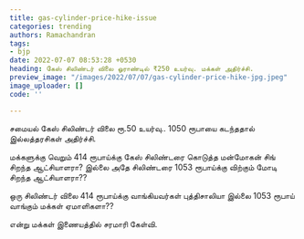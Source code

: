 ```yaml
---
title: gas-cylinder-price-hike-issue
categories: trending
authors: Ramachandran
tags:
- bjp
date: 2022-07-07 08:53:28 +0530
heading: கேஸ் சிலிண்டர் விலை ஓராண்டில் ₹250 உயர்வு. மக்கள் அதிர்ச்சி.
preview_image: "/images/2022/07/07/gas-cylinder-price-hike-jpg.jpeg"
image_uploader: []
code: ''

---
```

சமையல் கேஸ் சிலிண்டர் விலை ரூ.50 உயர்வு.. 1050 ரூபாயை கடந்ததால் இல்லத்தரசிகள் அதிர்ச்சி.

மக்களுக்கு வெறும் 414 ரூபாய்க்கு கேஸ் சிலிண்டரை கொடுத்த மன்மோகன் சிங் சிறந்த ஆட்சியாளரா? இல்லை அதே சிலிண்டரை  1053 ரூபாய்க்கு விற்கும் மோடி சிறந்த ஆட்சியாளரா??

ஒரு சிலிண்டர் விலை 414 ரூபாய்க்கு வாங்கியவர்கள் புத்திசாலியா இல்லை 1053 ரூபாய் வாங்கும் மக்கள் ஏமாளிகளா??

என்று மக்கள் இணையத்தில் சரமாரி கேள்வி.
